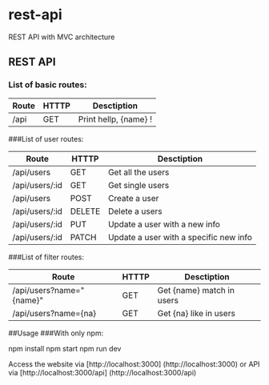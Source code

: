 # rest-api
REST API with MVC architecture

## REST API
### List of basic routes:

Route | HTTTP | Desctiption
----- | ----- | -----------
/api | GET | Print hellp, {name} !

###List of user routes:

Route | HTTTP | Desctiption
----- | ----- | -----------
/api/users | GET | Get all the users
/api/users/:id | GET | Get single users
/api/users | POST | Create a user
/api/users/:id | DELETE | Delete a users
/api/users/:id | PUT | Update a user with a new info
/api/users/:id | PATCH | Update a user with a specific new info

###List of filter  routes:

Route | HTTTP | Desctiption
----- | ----- | -----------
/api/users?name="{name}" | GET | Get {name} match in users
/api/users?name={na} | GET | Get {na} like in users

##Usage
###With only npm:

npm install
npm start
npm run dev

Access the website via [http://localhost:3000] (http://localhost:3000) or API via [http://localhost:3000/api] (http://localhost:3000/api)
